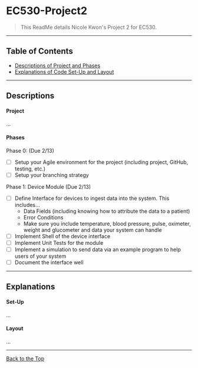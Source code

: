 # EC530-Project2

> This ReadMe details Nicole Kwon's Project 2 for EC530. 

---


## Table of Contents


- [Descriptions of Project and Phases](#descriptions)
- [Explanations of Code Set-Up and Layout](#explanations)

---

## Descriptions

#### Project

...

#### Phases

Phase 0:   (Due 2/13)
- [ ] Setup your Agile environment for the project (including project, GitHub, testing, etc.)
- [ ] Setup your branching strategy

Phase 1:   Device Module (Due 2/13)
- [ ] Define Interface for devices to ingest data into the system. This includes...
  - Data Fields (including knowing how to attribute the data to a patient)
  - Error Conditions
  - Make sure you include temperature, blood pressure, pulse, oximeter, weight and glucometer and data your system can handle
- [ ] Implement Shell of the device interface
- [ ] Implement Unit Tests for the module
- [ ] Implement a simulation to send data via an example program to help users of your system
- [ ] Document the interface well

---

## Explanations

#### Set-Up 

...

#### Layout

...

---

[Back to the Top](#EC530-Project2)
